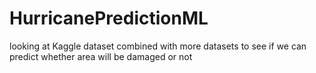 # HurricanePredictionML
looking at Kaggle dataset combined with more datasets to see if we can predict whether area will be damaged or not 
